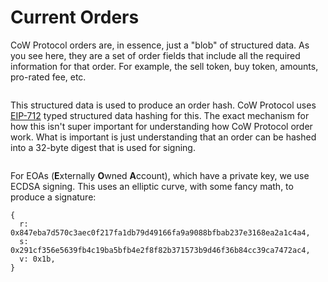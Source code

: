 # Current Orders

CoW Protocol orders are, in essence, just a "blob" of structured data. As you see here, they are a set of order fields that include all the required information for that order. For example, the sell token, buy token, amounts, pro-rated fee, etc.

<figure><img src="https://lh6.googleusercontent.com/rV4NmKo8smr0lp4LGFiHXGC-KI09za3IC4TSfOT9l6CwYw9WEsq4tYXjKOt9K-5hA1W5h-s1dRZU-av84Lq-G47_af3fO6erG6VqMlnloo20vjzdB09ZjPaLAqpjBpIrKJfV6_hX6v5OX8zOy56rVeFwLx-pGvU2NvsEPJfLg9kieLb09jG-lxD9X2pC" alt="" /><figcaption></figcaption></figure>

This structured data is used to produce an order hash. CoW Protocol uses [EIP-712](https://eips.ethereum.org/EIPS/eip-712) typed structured data hashing for this. The exact mechanism for how this isn't super important for understanding how CoW Protocol order work. What is important is just understanding that an order can be hashed into a 32-byte digest that is used for signing.



<figure><img src="https://lh4.googleusercontent.com/3mpFJvQVv1vvZcVYfjhXffyF5FousA81mouUKQxRWNN2MuWKSH5nHgNu8r9Z-plr9uehTug3zpjZhWKakS0s8Nz8IxNL6PGHMBpp7SXy4lcMi3W2a5HBc3k3YVBdQuUbSnHVXfqMnbJjreytPWZB2nszTA99kCEzOEIH3ytwTDXNQT4C_evwXgQAyyOF" alt="" /><figcaption></figcaption></figure>



For EOAs (**E**xternally **O**wned **A**ccount), which have a private key, we use ECDSA signing. This uses an elliptic curve, with some fancy math, to produce a signature:

```
{
  r: 0x847eba7d570c3aec0f217fa1db79d49166fa9a9088bfbab237e3168ea2a1c4a4,
  s: 0x291cf356e5639fb4c19ba5bfb4e2f8f82b371573b9d46f36b84cc39ca7472ac4,
  v: 0x1b,
}
```
